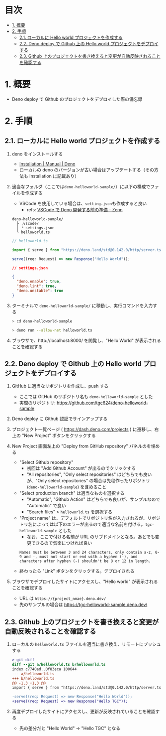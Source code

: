 # 目次 <!-- omit in toc -->

- [1. 概要](#1-概要)
- [2. 手順](#2-手順)
  - [2.1. ローカルに Hello world プロジェクトを作成する](#21-ローカルに-hello-world-プロジェクトを作成する)
  - [2.2. Deno deploy で Github 上の Hello world プロジェクトをデプロイする](#22-deno-deploy-で-github-上の-hello-world-プロジェクトをデプロイする)
  - [2.3. Github 上のプロジェクトを書き換えると変更が自動反映されることを確認する](#23-github-上のプロジェクトを書き換えると変更が自動反映されることを確認する)

# 1. 概要

- Deno deploy で Github のプロジェクトをデプロイした際の備忘録

# 2. 手順

## 2.1. ローカルに Hello world プロジェクトを作成する

1. deno をインストールする

   - [Installation | Manual | Deno](https://deno.land/manual/getting_started/installation)
   - ローカルの deno のバージョンが古い場合はアップデートする（その方法も Installation に記載あり）

1. 適当なフォルダ（ここでは`deno-helloworld-sample/`）に以下の構成でファイルを作成する

   - VSCode を使用している場合は、`setting.json`も作成すると良い
     - refs: [VSCode で Deno 開発する前の準備 - Zenn](https://zenn.dev/wnr/articles/4a5be900e26e33)

   ```
   deno-helloworld-sample/
     ├ .vscode/
     │ └ settings.json
     └ helloworld.ts
   ```

   ```ts
   // helloworld.ts

   import { serve } from "https://deno.land/std@0.142.0/http/server.ts";

   serve((req: Request) => new Response("Hello World"));
   ```

   ```json
   // settings.json

   {
     "deno.enable": true,
     "deno.lint": true,
     "deno.unstable": true
   }
   ```

1. ターミナルで `deno-helloworld-sample/` に移動し、実行コマンドを入力する

   ```sh
   > cd deno-helloworld-sample

   > deno run --allow-net helloworld.ts
   ```

1. ブラウザで、http://localhost:8000/ を閲覧し、"Hello World" が表示されることを確認する

## 2.2. Deno deploy で Github 上の Hello world プロジェクトをデプロイする

1. GitHub に適当なリポジトリを作成し、push する

   - ここでは GitHub のリポジトリ名も `deno-helloworld-sample` とした
   - 実際のリポジトリ: https://github.com/tgc624/deno-helloworld-sample

1. Deno deploy に Github 認証でサインアップする

1. プロジェクト一覧ページ ( https://dash.deno.com/projects ) に遷移し、右上の "New Project" ボタンをクリックする

1. New Project 画面左上の "Deploy from GitHub repository" パネルのを埋める

   - "Select Github repository"
     - 初回は "Add Github Account" が出るのでクリックする
     - "All repositories", "Only select repositories" はどちらでも良いが、"Only select repositories" の場合は先程作ったリポジトリ (`deno-helloworld-sample`) を含めること
   - "Select production branch" は適当なものを選択する
     - "Automatic", "Github Action" はどちらでも良いが、サンプルなので "Automatic" で良い
     - "Search files" > `helloworld.ts` を選択する
   - "Project name" は、デフォルトでリポジトリ名が入力されるが、リポジトリ名によっては以下のエラーが出るので適当な名前を付ける。`tgc-helloworld-sample` とした
     - なお、ここで付ける名前が URL のサブドメインとなる。あとでも変更できるので気楽につければ良い
     ```
     Names must be between 3 and 24 characters, only contain a-z, 0-9 and -, must not start or end with a hyphen (-), and characters after hyphen (-) shouldn't be 8 or 12 in length.
     ```
   - 終わったら "Link" ボタンをクリックする。デプロイされる

1. ブラウザでデプロイしたサイトにアクセスし、"Hello world" が表示されることを確認する
   - URL は `https://{project_nmae}.deno.dev/`
   - 先のサンプルの場合は https://tgc-helloworld-sample.deno.dev/

## 2.3. Github 上のプロジェクトを書き換えると変更が自動反映されることを確認する

1. ローカルの `helloworld.ts` ファイルを適当に書き換え、リモートにプッシュする

   ```diff
   > git diff
   diff --git a/helloworld.ts b/helloworld.ts
   index c7740ad..0f83eca 100644
   --- a/helloworld.ts
   +++ b/helloworld.ts
   @@ -1,3 +1,3 @@
   import { serve } from "https://deno.land/std@0.142.0/http/server.ts";

   -serve((req: Request) => new Response("Hello World"));
   +serve((req: Request) => new Response("Hello TGC"));
   ```

1. 再度デプロイしたサイトにアクセスし、更新が反映されていることを確認する
   - 先の差分だと "Hello World" -> "Hello TGC" となる
